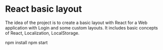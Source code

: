 # React basic layout

The idea of the project is to create a basic layout with React for a Web application with Login and some custom layouts.
It includes basic concepts of React, Localization, LocalStorage.

npm install
npm start
